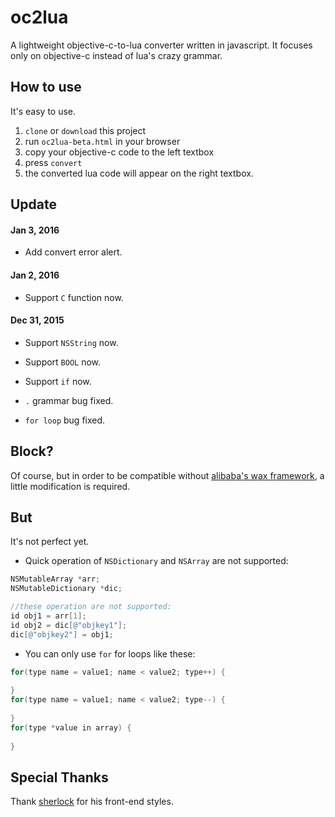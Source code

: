 # oc2lua

A lightweight objective-c-to-lua converter written in javascript. It focuses only on objective-c instead of lua's crazy grammar.

How to use
----------

It's easy to use.

1. `clone` or `download` this project
2. run `oc2lua-beta.html` in your browser
3. copy your objective-c code to the left textbox
4. press `convert`
5. the converted lua code will appear on the right textbox.

Update
----------

#### Jan 3, 2016

* Add convert error alert.

#### Jan 2, 2016

* Support `C` function now.

#### Dec 31, 2015

* Support `NSString` now.

* Support `BOOL` now.

* Support `if` now.

* `.` grammar bug fixed.

* `for loop` bug fixed.

Block?
----------

Of course, but in order to be compatible without [alibaba's wax framework](http://github.com/alibaba/wax), a little modification is required.

But
----------
It's not perfect yet.

* Quick operation of `NSDictionary` and `NSArray` are not supported:

``` objective-c
NSMutableArray *arr;
NSMutableDictionary *dic;

//these operation are not supported:
id obj1 = arr[1];
id obj2 = dic[@"objkey1"];
dic[@"objkey2"] = obj1;
```

* You can only use `for` for loops like these:

``` objective-c
for(type name = value1; name < value2; type++) {
	
}
for(type name = value1; name < value2; type--) {
	
}
for(type *value in array) {
	
}
```

Special Thanks
----------
Thank [sherlock](https://github.com/sherlock917/node-online) for his front-end styles.